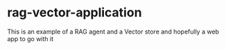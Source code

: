 # rag-vector-application
This is an example of a RAG agent and a Vector store and hopefully a web app to go with it
